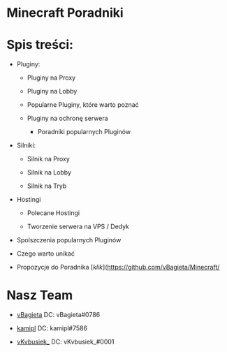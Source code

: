 
# Minecraft Poradniki
# Spis treści:

 - Pluginy:

   - Pluginy na Proxy

   - Pluginy na Lobby

   - Popularne Pluginy, które warto poznać 

   - Pluginy na ochronę serwera

       - Poradniki popularnych Pluginów 

- Silniki:

   - Silnik na Proxy

   - Silnik na Lobby

   - Silnik na Tryb

- Hostingi

   - Polecane Hostingi

   - Tworzenie serwera na VPS / Dedyk

- Spolszczenia popularnych Pluginów

- Czego warto unikać

- Propozycje do Poradnika [*klik*](https://github.com/vBagieta/Minecraft/

# Nasz Team

- [vBagieta](https://github.com/vBagieta/) DC: vBagieta#0786

- [kamipl](https://github.com/kamip/) DC: kamipl#7586

- [vKvbusiek_](https://github.com/vKvbusiek_) DC: vKvbusiek_#0001
